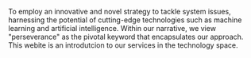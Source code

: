 To employ an innovative and novel strategy to tackle system issues, harnessing the potential of cutting-edge technologies such as machine learning and artificial intelligence. Within our narrative, we view "perseverance" as the pivotal keyword that encapsulates our approach.
This webite is an introdutcion to our services in the technology space.